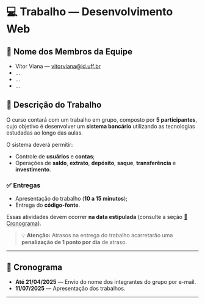 # 💻 Trabalho — Desenvolvimento Web

## 👥 Nome dos Membros da Equipe
- Vítor Viana — vitorviana@id.uff.br  
- ...  
- ...  
- ...  

## 📝 Descrição do Trabalho
O curso contará com um trabalho em grupo, composto por **5 participantes**, cujo objetivo é desenvolver um **sistema bancário** utilizando as tecnologias estudadas ao longo das aulas.

O sistema deverá permitir:
- Controle de **usuários** e **contas**;
- Operações de **saldo**, **extrato**, **depósito**, **saque**, **transferência** e **investimento**.

### ✅ Entregas
- Apresentação do trabalho (**10 a 15 minutos**);
- Entrega do **código-fonte**.

Essas atividades devem ocorrer **na data estipulada** (consulte a seção [📅 Cronograma](#-cronograma)).

> 💡 **Atenção:** Atrasos na entrega do trabalho acarretarão uma **penalização de 1 ponto por dia** de atraso.

---

## 📅 Cronograma

- **Até 21/04/2025** — Envio do nome dos integrantes do grupo por e-mail.  
- **11/07/2025** — Apresentação dos trabalhos.

---


